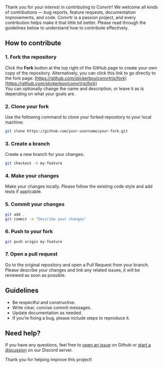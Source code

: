 Thank you for your interest in contributing to Convrtr! We welcome all kinds of contributions — bug reports, feature requests, documentation improvements, and code. Convrtr is a passion project, and every contribution helps make it that little bit better. Please read through the guidelines below to understand how to contribute effectively.

## How to contribute

### 1. Fork the repository
Click the **Fork** button at the top right of the GitHub page to create your own copy of the repository. Alternatively, you can click this link to go directly to the fork page: [https://github.com/stickerboy/convrtrjs/fork](https://github.com/stickerboy/convrtrjs/fork)  
You can optionally change the name and description, or leave it as is depending on what your goals are.

### 2. Clone your fork
Use the following command to clone your forked repository to your local machine:

```bash
git clone https://github.com/your-username/your-fork.git
```
### 3. Create a branch
Create a new branch for your changes:

```bash
git checkout -b my-feature
```

### 4. Make your changes
Make your changes locally. Please follow the existing code style and add tests if applicable.

### 5. Commit your changes

```bash
git add .
git commit -m "Describe your changes"
```

### 6. Push to your fork

```bash
git push origin my-feature
```

### 7. Open a pull request
Go to the original repository and open a Pull Request from your branch. Please describe your changes and link any related issues, it will be reviewed as soon as possible.

## Guidelines
- Be respectful and constructive.
- Write clear, concise commit messages.
- Update documentation as needed.
- If you’re fixing a bug, please include steps to reproduce it.

## Need help?
If you have any questions, feel free to [open an issue](https://github.com/stickerboy/convrtrjs/issues/new) on Github or [start a discussion](https://discord.gg/FhwjhdkTwD) on our Discord server.

Thank you for helping improve this project!